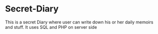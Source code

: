# Secret-Diary
This is a secret Diary where user can write down his or her daily memoirs and stuff.
It uses SQL and PHP on server side
